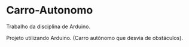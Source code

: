 # Carro-Autonomo

Trabalho da disciplina de Arduino.

Projeto utilizando Arduino. (Carro autônomo que desvia de obstáculos).


